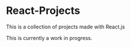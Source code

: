 # React-Projects
This is a collection of projects made with React.js

This is currently a work in progress.
